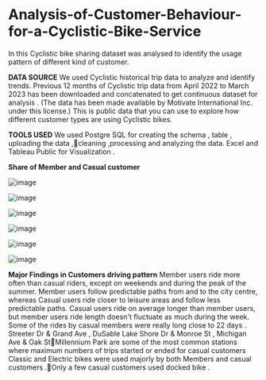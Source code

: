 # Analysis-of-Customer-Behaviour-for-a-Cyclistic-Bike-Service
In this  Cyclistic bike sharing dataset was analysed to identify the usage pattern of different kind of customer. 


**DATA SOURCE**
We used Cyclistic historical trip data to analyze and identify trends. 
Previous 12 months of Cyclistic trip data from April 2022 to March 2023 has been downloaded and concatenated to get continuous dataset for analysis . (The data has been made available by Motivate International Inc. under this license.) 
This is public data that you can use to explore how different customer types are using Cyclistic bikes.

**TOOLS USED**
We used Postgre SQL for creating the schema , table , uploading the data ,cleaning ,processing and analyzing  the data.
Excel and Tableau Public for Visualization .

**Share of Member and Casual customer** 

![image](https://github.com/rohit951994/Analysis-of-Customer-Behaviour-for-a-Cyclistic-Bike-Service/assets/72706872/e1154c66-1f13-4a1c-8a44-bab7c278485f)

![image](https://github.com/rohit951994/Analysis-of-Customer-Behaviour-for-a-Cyclistic-Bike-Service/assets/72706872/3f484f9f-948f-48d8-b015-8fe85b249833)

![image](https://github.com/rohit951994/Analysis-of-Customer-Behaviour-for-a-Cyclistic-Bike-Service/assets/72706872/e169b2a9-14a8-4bc4-8212-12728a260012)

![image](https://github.com/rohit951994/Analysis-of-Customer-Behaviour-for-a-Cyclistic-Bike-Service/assets/72706872/b3793423-977b-4f2d-a2bb-f93ac28015b3)

![image](https://github.com/rohit951994/Analysis-of-Customer-Behaviour-for-a-Cyclistic-Bike-Service/assets/72706872/8a4855ed-0a6a-4b5a-a074-b5536ace87d3)

![image](https://github.com/rohit951994/Analysis-of-Customer-Behaviour-for-a-Cyclistic-Bike-Service/assets/72706872/4023614b-02a6-4214-996b-1bc0c7ec924e)


**Major Findings in Customers driving pattern**
Member users ride more often than casual riders, except on weekends and during the peak of the summer.
Member users follow predictable paths from and to the city centre, whereas Casual users ride closer to leisure areas and follow less predictable paths.
Casual users ride on average longer than member users, but member users ride length doesn't fluctuate as much during the week.
Some of the rides by casual members were really long close to 22 days .
Streeter Dr & Grand Ave , DuSable Lake Shore Dr & Monroe St , Michigan Ave & Oak StMillennium Park are some of the most common stations where maximum numbers of trips started or ended for casual customers
Classic and Electric bikes were used majorly by both Members and casual customers .Only a few casual customers used docked bike .


